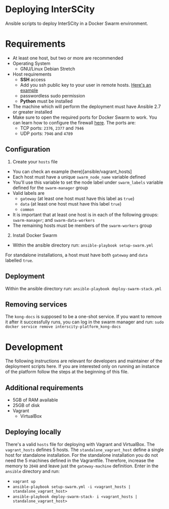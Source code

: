 # Deploying InterSCity

Ansible scripts to deploy InterSCity in a Docker Swarm environment.

# Requirements

* At least one host, but two or more are recommended
* Operating System
  - GNU/Linux Debian Stretch
* Host requirements
  - **SSH** access
  - Add you ssh public key to your user in remote hosts. [Here's an example](https://www.digitalocean.com/community/tutorials/how-to-configure-ssh-key-based-authentication-on-a-linux-server)
  - passwordless sudo permission
  - **Python** must be installed
* The machine which will perform the deployment must have Ansible 2.7 or greater installed
* Make sure to open the required ports for Docker Swarm to work. You can learn how to configure the firewall [here](https://www.digitalocean.com/community/tutorials/how-to-configure-the-linux-firewall-for-docker-swarm-on-ubuntu-16-04). The ports are:
  - TCP ports: `2376`, `2377` and `7946`
  - UDP ports: `7946` and `4789`


## Configuration

1. Create your `hosts` file
  * You can check an example (here)[ansible/vagrant_hosts]
  * Each host must have a unique `swarm_node_name` variable defined
  * You'll use this variable to set the node label under `swarm_labels` variable defined for the `swarm-manager` group
  * Valid labels are
    - `gateway` (at least one host must have this label as `true`)
    - `data` (at least one host must have this label `true`)
    - `common`
  * It is important that at least one host is in each of the following groups: `swarm-manager`; and `swarm-data-workers`
  * The remaining hosts must be members of the `swarm-workers` group
2. Install Docker Swarm
  * Within the ansible directory run: `ansible-playbook setup-swarm.yml`

For standalone installations, a host must have both `gateway` and `data` labelled `true`.

## Deployment

Within the ansible directory run: `ansible-playbook deploy-swarm-stack.yml`

## Removing services

The `kong-docs` is supposed to be a one-shot service. If you want to remove it after it successfully runs, you can log in the swarm manager and run: `sudo docker service remove interscity-platform_kong-docs`

# Development

The following instructions are relevant for developers and maintainer of the deployment scripts here. If you are interested only on running an instance of the platform follow the steps at the beginning of this file.

## Additional requirements

* 5GB of RAM available
* 25GB of disk
* Vagrant
  * VirtualBox

## Deploying locally

There's a valid `hosts` file for deploying with Vagrant and VirtualBox. The `vagrant_hosts` defines 5 hosts. The `standalone_vagrant_host` define a single host for standalone installation. For the standalone installation you do not need the 5 machines defined in the Vagrantfile. Therefore, increase the memory to `2048` and leave just the `gateway-machine` definition. Enter in the `ansible` directory and run:

* `vagrant up`
* `ansible-playbook setup-swarm.yml -i <vagrant_hosts | standalone_vagrant_host>`
* `ansible-playbook deploy-swarm-stack- i <vagrant_hosts | standalone_vagrant_host>`
